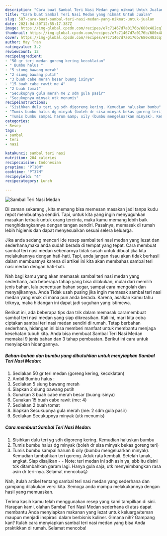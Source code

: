 ```yaml
---
description: "Cara buat Sambal Teri Nasi Medan yang nikmat Untuk Jualan"
title: "Cara buat Sambal Teri Nasi Medan yang nikmat Untuk Jualan"
slug: 587-cara-buat-sambal-teri-nasi-medan-yang-nikmat-untuk-jualan
date: 2021-04-30T12:55:17.387Z
image: https://img-global.cpcdn.com/recipes/e7c71467d7a0176b/680x482cq70/sambal-teri-nasi-medan-foto-resep-utama.jpg
thumbnail: https://img-global.cpcdn.com/recipes/e7c71467d7a0176b/680x482cq70/sambal-teri-nasi-medan-foto-resep-utama.jpg
cover: https://img-global.cpcdn.com/recipes/e7c71467d7a0176b/680x482cq70/sambal-teri-nasi-medan-foto-resep-utama.jpg
author: May Tran
ratingvalue: 3.2
reviewcount: 12
recipeingredient:
- "50 gr teri medan goreng kering kecoklatan"
- " Bumbu halus "
- "5 siung bawang merah"
- "2 siung bawang putih"
- "3 buah cabe merah besar buang isinya"
- "15 buah cabe rawit me 4"
- "2 buah tomat"
- "Secukupnya gula merah me 2 sdm gula pasir"
- "Secukupnya minyak utk menumis"
recipeinstructions:
- "Sisihkan dulu teri yg sdh digoreng kering. Kemudian haluskan bumbu"
- "Tumis bumbu halus dg minyak (boleh dr sisa minyak bekas goreng teri)"
- "Tumis bumbu sampai harum &amp; oily (bumbu mengeluarkan minyak). Kemudian tambahkan teri goreng. Aduk rata kembali. Setelah tanak, angkat. Siap disajikan  Note: teri medan ini sdh asin ya, sbb itu disini tdk ditambahkan garam lagi. Hanya gula saja, utk menyeimbangkan rasa asin dr teri-nya. Selamat mencoba😉"
categories:
- Resep
tags:
- sambal
- teri
- nasi

katakunci: sambal teri nasi 
nutrition: 204 calories
recipecuisine: Indonesian
preptime: "PT10M"
cooktime: "PT37M"
recipeyield: "4"
recipecategory: Lunch

---
```



![Sambal Teri Nasi Medan](https://img-global.cpcdn.com/recipes/e7c71467d7a0176b/680x482cq70/sambal-teri-nasi-medan-foto-resep-utama.jpg)

Di zaman  sekarang , kita memang bisa memesan masakan jadi tanpa kudu repot membuatnya sendiri. Tapi, untuk kita yang ingin menyuguhkan masakan terbaik untuk orang tercinta, maka kamu memang lebih baik menghidangkannya dengan tangan sendiri. Pasalnya, memasak di rumah lebih higienis dan dapat menyesuaikan sesuai selera keluarga.

Jika anda sedang mencari ide resep sambal teri nasi medan yang lezat dan sederhana,maka anda sudah berada di tempat yang tepat. Cara membuat sambal teri nasi medan  sebenarnya tidak susah untuk dibuat jika kita melakukannya dengan hati-hati. Tapi, anda jangan risau akan tidak berhasil dalam membuatnya 
karena di artikel ini kita akan membahas sambal teri nasi medan dengan hati-hati.  



Nah bagi kamu yang akan memasak sambal teri nasi medan yang sederhana, ada beberapa tahap yang bisa dilakukan, mulai dari memilih jenis bahan, lalu penentuan bahan segar, sampai cara mengolah dan menyajikannya. Anda Tidak usah pusing jika ingin memasak sambal teri nasi medan yang enak di mana pun anda berada. Karena, asalkan kamu  tahu triknya, maka hidangan ini dapat jadi suguhan yang istimewa.

Berikut ini, ada beberapa tips dan trik dalam memasak caramembuat sambal teri nasi medan yang siap dikreasikan. Kali ini, mari kita coba ciptakan sambal teri nasi medan sendiri di rumah. Tetap berbahan sederhana, hidangan ini bisa memberi manfaat untuk membantu menjaga kesehatan tubuh kita. Anda bisa membuat Sambal Teri Nasi Medan memakai 9 jenis bahan dan 3 tahap pembuatan. Berikut ini cara untuk menyiapkan hidangannya.

<!--inarticleads1-->

##### Bahan-bahan dan bumbu yang dibutuhkan untuk menyiapkan Sambal Teri Nasi Medan:

1. Sediakan 50 gr teri medan (goreng kering, kecoklatan)
1. Ambil  Bumbu halus :
1. Sediakan 5 siung bawang merah
1. Siapkan 2 siung bawang putih
1. Gunakan 3 buah cabe merah besar (buang isinya)
1. Gunakan 15 buah cabe rawit (me: 4)
1. Sediakan 2 buah tomat
1. Siapkan Secukupnya gula merah (me: 2 sdm gula pasir)
1. Sediakan Secukupnya minyak (utk menumis)




<!--inarticleads2-->

##### Cara membuat Sambal Teri Nasi Medan:

1. Sisihkan dulu teri yg sdh digoreng kering. Kemudian haluskan bumbu
1. Tumis bumbu halus dg minyak (boleh dr sisa minyak bekas goreng teri)
1. Tumis bumbu sampai harum &amp; oily (bumbu mengeluarkan minyak). Kemudian tambahkan teri goreng. Aduk rata kembali. Setelah tanak, angkat. Siap disajikan -  - Note: teri medan ini sdh asin ya, sbb itu disini tdk ditambahkan garam lagi. Hanya gula saja, utk menyeimbangkan rasa asin dr teri-nya. Selamat mencoba😉




Nah, itulah artikel tentang  sambal teri nasi medan  yang sederhana dan gampang dilakukan versi kita. Semoga anda mampu melakukannya dengan hasil yang memuaskan. 

Terima kasih kamu telah menggunakan resep yang kami tampilkan di sini. Harapan kami, olahan  Sambal Teri Nasi Medan sederhana di atas dapat membantu Anda menyiapkan makanan yang lezat untuk keluarga/teman maupun menjadi inspirasi dalam berbisnis kuliner. Gimana nih? Gampang kan? Itulah cara menyiapkan sambal teri nasi medan yang bisa Anda praktikkan di rumah. Selamat mencoba!

